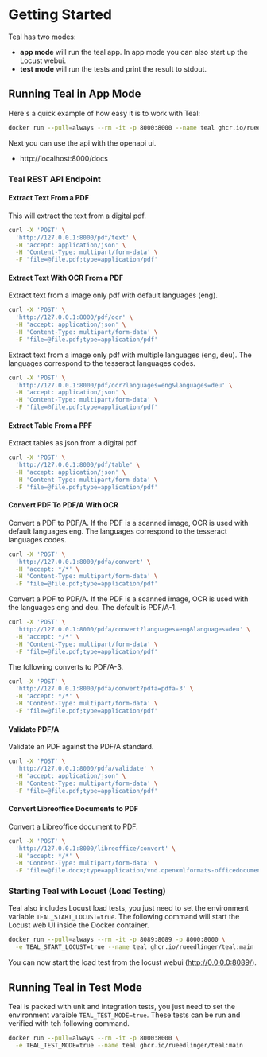 # Getting Started

Teal has two modes:

- **app mode** will run the teal app. In app mode you can also start up the Locust webui.
- **test mode** will run the tests and print the result to stdout.

## Running Teal in App Mode

Here's a quick example of how easy it is to work with Teal:

```bash
docker run --pull=always --rm -it -p 8000:8000 --name teal ghcr.io/rueedlinger/teal:main
```

Next you can use the api with the openapi ui.

- http://localhost:8000/docs

### Teal REST API Endpoint

#### Extract Text From a PDF

This will extract the text from a digital pdf.

```bash
curl -X 'POST' \
  'http://127.0.0.1:8000/pdf/text' \
  -H 'accept: application/json' \
  -H 'Content-Type: multipart/form-data' \
  -F 'file=@file.pdf;type=application/pdf'
```

#### Extract Text With OCR From a PDF

Extract text from a image only pdf with default languages (eng).

```bash
curl -X 'POST' \
  'http://127.0.0.1:8000/pdf/ocr' \
  -H 'accept: application/json' \
  -H 'Content-Type: multipart/form-data' \
  -F 'file=@file.pdf;type=application/pdf'
```

Extract text from a image only pdf with multiple languages (eng, deu). The languages correspond to the tesseract
languages codes.

```bash
curl -X 'POST' \
  'http://127.0.0.1:8000/pdf/ocr?languages=eng&languages=deu' \
  -H 'accept: application/json' \
  -H 'Content-Type: multipart/form-data' \
  -F 'file=@file.pdf;type=application/pdf'
```

#### Extract Table From a PPF

Extract tables as json from a digital pdf.

```bash
curl -X 'POST' \
  'http://127.0.0.1:8000/pdf/table' \
  -H 'accept: application/json' \
  -H 'Content-Type: multipart/form-data' \
  -F 'file=@file.pdf;type=application/pdf'
```

#### Convert PDF To PDF/A With OCR

Convert a PDF to PDF/A. If the PDF is a scanned image, OCR is used with default languages eng. The languages correspond
to the tesseract languages codes.

```bash
curl -X 'POST' \
  'http://127.0.0.1:8000/pdfa/convert' \
  -H 'accept: */*' \
  -H 'Content-Type: multipart/form-data' \
  -F 'file=@file.pdf;type=application/pdf'
```

Convert a PDF to PDF/A. If the PDF is a scanned image, OCR is used with the languages eng and deu. The default is
PDF/A-1.

```bash
curl -X 'POST' \
  'http://127.0.0.1:8000/pdfa/convert?languages=eng&languages=deu' \
  -H 'accept: */*' \
  -H 'Content-Type: multipart/form-data' \
  -F 'file=@file.pdf;type=application/pdf'
```

The following converts to PDF/A-3.

```bash
curl -X 'POST' \
  'http://127.0.0.1:8000/pdfa/convert?pdfa=pdfa-3' \
  -H 'accept: */*' \
  -H 'Content-Type: multipart/form-data' \
  -F 'file=@file.pdf;type=application/pdf'
```

#### Validate PDF/A

Validate an PDF against the PDF/A standard.

```bash
curl -X 'POST' \
  'http://127.0.0.1:8000/pdfa/validate' \
  -H 'accept: application/json' \
  -H 'Content-Type: multipart/form-data' \
  -F 'file=@file.pdf;type=application/pdf'
```

#### Convert Libreoffice Documents to PDF

Convert a Libreoffice document to PDF.

```bash
curl -X 'POST' \
  'http://127.0.0.1:8000/libreoffice/convert' \
  -H 'accept: */*' \
  -H 'Content-Type: multipart/form-data' \
  -F 'file=@file.docx;type=application/vnd.openxmlformats-officedocument.wordprocessingml.document'
```

### Starting Teal with Locust (Load Testing)

Teal also includes Locust load tests, you just need to set the environment variable `TEAL_START_LOCUST=true`.
The following command will start the Locust web UI inside the Docker container.

```bash
docker run --pull=always --rm -it -p 8089:8089 -p 8000:8000 \
  -e TEAL_START_LOCUST=true --name teal ghcr.io/rueedlinger/teal:main
```

You can now start the load test from the locust webui (http://0.0.0.0:8089/).

## Running Teal in Test Mode

Teal is packed with unit and integration tests, you just need to set the environment varaible `TEAL_TEST_MODE=true`.
These tests can be run and verified with teh following command.

```bash
docker run --pull=always --rm -it -p 8000:8000 \
  -e TEAL_TEST_MODE=true --name teal ghcr.io/rueedlinger/teal:main
```
